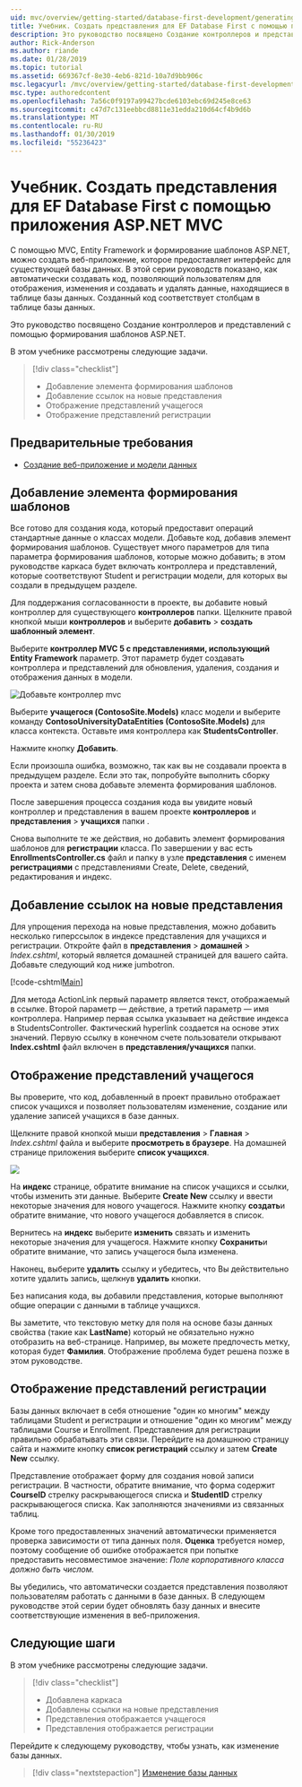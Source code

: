 ```yaml
---
uid: mvc/overview/getting-started/database-first-development/generating-views
title: Учебник. Создать представления для EF Database First с помощью приложения ASP.NET MVC
description: Это руководство посвящено Создание контроллеров и представлений с помощью формирования шаблонов ASP.NET.
author: Rick-Anderson
ms.author: riande
ms.date: 01/28/2019
ms.topic: tutorial
ms.assetid: 669367cf-8e30-4eb6-821d-10a7d9bb906c
msc.legacyurl: /mvc/overview/getting-started/database-first-development/generating-views
msc.type: authoredcontent
ms.openlocfilehash: 7a56c0f9197a99427bcde6103ebc69d245e8ce63
ms.sourcegitcommit: c47d7c131eebbcd8811e31edda210d64cf4b9d6b
ms.translationtype: MT
ms.contentlocale: ru-RU
ms.lasthandoff: 01/30/2019
ms.locfileid: "55236423"
---
```

# <a name="tutorial-generate-views-for-ef-database-first-with-aspnet-mvc-app"></a>Учебник. Создать представления для EF Database First с помощью приложения ASP.NET MVC

С помощью MVC, Entity Framework и формирование шаблонов ASP.NET, можно создать веб-приложение, которое предоставляет интерфейс для существующей базы данных. В этой серии руководств показано, как автоматически создавать код, позволяющий пользователям для отображения, изменения и создавать и удалять данные, находящиеся в таблице базы данных. Созданный код соответствует столбцам в таблице базы данных.

Это руководство посвящено Создание контроллеров и представлений с помощью формирования шаблонов ASP.NET.

В этом учебнике рассмотрены следующие задачи.

> [!div class="checklist"]
> * Добавление элемента формирования шаблонов
> * Добавление ссылок на новые представления
> * Отображение представлений учащегося
> * Отображение представлений регистрации

## <a name="prerequisite"></a>Предварительные требования

* [Создание веб-приложение и модели данных](creating-the-web-application.md)

## <a name="add-scaffold"></a>Добавление элемента формирования шаблонов

Все готово для создания кода, который предоставит операций стандартные данные о классах модели. Добавьте код, добавив элемент формирования шаблонов. Существует много параметров для типа параметра формирования шаблонов, которые можно добавить; в этом руководстве каркаса будет включать контроллера и представлений, которые соответствуют Student и регистрации модели, для которых вы создали в предыдущем разделе.

Для поддержания согласованности в проекте, вы добавите новый контроллер для существующего **контроллеров** папки. Щелкните правой кнопкой мыши **контроллеров** и выберите **добавить** > **создать шаблонный элемент**.

Выберите **контроллер MVC 5 с представлениями, использующий Entity Framework** параметр. Этот параметр будет создавать контроллера и представлений для обновления, удаления, создания и отображения данных в модели.

![Добавьте контроллер mvc](generating-views/_static/image2.png)

Выберите **учащегося (ContosoSite.Models)** класс модели и выберите команду **ContosoUniversityDataEntities (ContosoSite.Models)** для класса контекста. Оставьте имя контроллера как **StudentsController**.

Нажмите кнопку **Добавить**.

Если произошла ошибка, возможно, так как вы не создавали проекта в предыдущем разделе. Если это так, попробуйте выполнить сборку проекта и затем снова добавьте элемента формирования шаблонов.

После завершения процесса создания кода вы увидите новый контроллер и представления в вашем проекте **контроллеров** и **представления** > **учащихся** папки .


Снова выполните те же действия, но добавить элемент формирования шаблонов для **регистрации** класса. По завершении у вас есть **EnrollmentsController.cs** файл и папку в узле **представления** с именем **регистрациями** с представлениями Create, Delete, сведений, редактирования и индекс.

## <a name="add-links-to-new-views"></a>Добавление ссылок на новые представления

Для упрощения перехода на новые представления, можно добавить несколько гиперссылок в индексе представления для учащихся и регистрации. Откройте файл в **представления** > **домашней** > *Index.cshtml*, который является домашней страницей для вашего сайта. Добавьте следующий код ниже jumbotron.

[!code-cshtml[Main](generating-views/samples/sample1.cshtml)]

Для метода ActionLink первый параметр является текст, отображаемый в ссылке. Второй параметр — действие, а третий параметр — имя контроллера. Например первая ссылка указывает на действие индекса в StudentsController. Фактический hyperlink создается на основе этих значений. Первую ссылку в конечном счете пользователи открывают **Index.cshtml** файл включен в **представления/учащихся** папки.

## <a name="display-student-views"></a>Отображение представлений учащегося

Вы проверите, что код, добавленный в проект правильно отображает список учащихся и позволяет пользователям изменение, создание или удаление записей учащихся в базе данных.

Щелкните правой кнопкой мыши **представления** > **Главная** > *Index.cshtml* файла и выберите **просмотреть в браузере**. На домашней странице приложения выберите **список учащихся**.

![](generating-views/_static/image6.png)

На **индекс** странице, обратите внимание на список учащихся и ссылки, чтобы изменить эти данные. Выберите **Create New** ссылку и ввести некоторые значения для нового учащегося. Нажмите кнопку **создать**и обратите внимание, что нового учащегося добавляется в список.

Вернитесь на **индекс** выберите **изменить** связать и изменить некоторые значения для учащегося. Нажмите кнопку **Сохранить**и обратите внимание, что запись учащегося была изменена.

Наконец, выберите **удалить** ссылку и убедитесь, что Вы действительно хотите удалить запись, щелкнув **удалить** кнопки.

Без написания кода, вы добавили представления, которые выполняют общие операции с данными в таблице учащихся.

Вы заметите, что текстовую метку для поля на основе базы данных свойства (такие как **LastName**) который не обязательно нужно отобразить на веб-странице. Например, вы можете предпочесть метку, которая будет **Фамилия**. Отображение проблема будет решена позже в этом руководстве.

## <a name="display-enrollment-views"></a>Отображение представлений регистрации

Базы данных включает в себя отношение "один ко многим" между таблицами Student и регистрации и отношение "один ко многим" между таблицами Course и Enrollment. Представления для регистрации правильно обрабатывать эти связи. Перейдите на домашнюю страницу сайта и нажмите кнопку **список регистраций** ссылку и затем **Create New** ссылку.

Представление отображает форму для создания новой записи регистрации. В частности, обратите внимание, что форма содержит **CourseID** стрелку раскрывающегося списка и **StudentID** стрелку раскрывающегося списка. Как заполняются значениями из связанных таблиц.

Кроме того предоставленных значений автоматически применяется проверка зависимости от типа данных поля. **Оценка** требуется номер, поэтому сообщение об ошибке отображается при попытке предоставить несовместимое значение: *Поле корпоративного класса должно быть числом.*

Вы убедились, что автоматически создается представления позволяют пользователям работать с данными в базе данных. В следующем руководстве этой серии будет обновлять базу данных и внесите соответствующие изменения в веб-приложения.

## <a name="next-steps"></a>Следующие шаги

В этом учебнике рассмотрены следующие задачи.

> [!div class="checklist"]
> * Добавлена каркаса
> * Добавлены ссылки на новые представления
> * Представления отображается учащегося
> * Представления отображается регистрации

Перейдите к следующему руководству, чтобы узнать, как изменение базы данных.
> [!div class="nextstepaction"]
> [Изменение базы данных](changing-the-database.md)